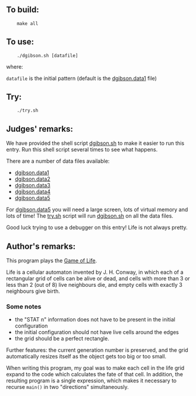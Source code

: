 ## To build:

``` <!---sh-->
    make all
```


## To use:

``` <!---sh-->
    ./dgibson.sh [datafile]
```

where:

`datafile` is the initial pattern (default is the [dgibson.data1](%%REPO_URL%%/1993/dgibson/dgibson.data1) file)


## Try:

``` <!---sh-->
    ./try.sh
```


## Judges' remarks:

We have provided the shell script [dgibson.sh](%%REPO_URL%%/1993/dgibson/dgibson.sh) to make it easier
to run this entry.  Run this shell script several times to
see what happens.

There are a number of data files available:

- [dgibson.data1](%%REPO_URL%%/1993/dgibson/dgibson.data1)
- [dgibson.data2](%%REPO_URL%%/1993/dgibson/dgibson.data2)
- [dgibson.data3](%%REPO_URL%%/1993/dgibson/dgibson.data3)
- [dgibson.data4](%%REPO_URL%%/1993/dgibson/dgibson.data4)
- [dgibson.data5](%%REPO_URL%%/1993/dgibson/dgibson.data5)

For [dgibson.data5](%%REPO_URL%%/1993/dgibson/dgibson.data5) you will need a large screen, lots of virtual
memory and lots of time! The [try.sh](%%REPO_URL%%/1993/dgibson/try.sh) script will run
[dgibson.sh](%%REPO_URL%%/1993/dgibson/dgibson.sh) on all the data files.

Good luck trying to use a debugger on this entry!  Life is not
always pretty.


## Author's remarks:

This program plays the [Game of
Life](https://en.wikipedia.org/wiki/Conway's_Game_of_Life).

Life is a cellular automaton invented by J. H. Conway, in which each of
a rectangular grid of cells can be alive or dead, and cells with more
than 3 or less than 2 (out of 8) live neighbours die, and empty cells
with exactly 3 neighbours give birth.

### Some notes

- the "STAT n" information does not have to be present in the initial
configuration
- the initial configuration should not have live cells around the edges
- the grid should be a perfect rectangle.

Further features: the current generation number is preserved, and the
grid automatically resizes itself as the object gets too big or too
small.

When writing this program, my goal was to make each cell in the life
grid expand to the code which calculates the fate of that cell.  In
addition, the resulting program is a single expression, which makes it
necessary to recurse `main()` in two "directions" simultaneously.


<!--

    Copyright © 1984-2024 by Landon Curt Noll. All Rights Reserved.

    You are free to share and adapt this file under the terms of this license:

	Creative Commons Attribution-ShareAlike 4.0 International (CC BY-SA 4.0)

    For more information, see:

	https://creativecommons.org/licenses/by-sa/4.0/

-->
